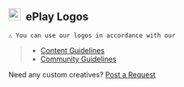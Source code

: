 ## <img src="https://user-images.githubusercontent.com/7132783/201478465-2da3fc4e-0e11-43e0-9973-1a02d3f0e5b3.png" height="24">&nbsp; ePlay Logos

`⚠️ You can use our logos in accordance with our`
> - [Content Guidelines](https://www.eplay.academy/kb/guide/en/content-guidelines-QkJ1JAaba6/Steps/625336)
> - [Community Guidelines](https://www.eplay.academy/kb/guide/en/community-guidelines-6b4uiF0Gr4/Steps/)

Need any custom creatives? [Post a Request](https://github.com/dlxmedia/community/discussions/new)

